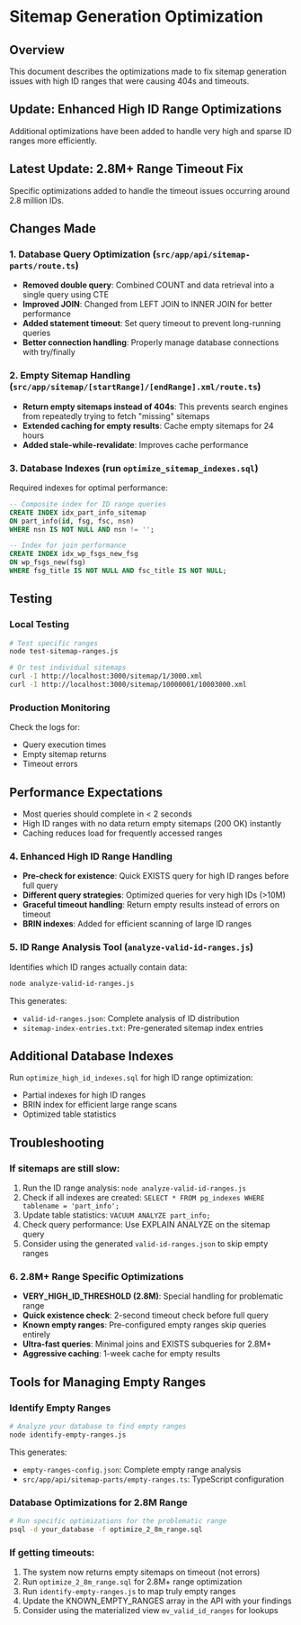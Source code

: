 # Sitemap Generation Optimization

## Overview
This document describes the optimizations made to fix sitemap generation issues with high ID ranges that were causing 404s and timeouts.

## Update: Enhanced High ID Range Optimizations
Additional optimizations have been added to handle very high and sparse ID ranges more efficiently.

## Latest Update: 2.8M+ Range Timeout Fix
Specific optimizations added to handle the timeout issues occurring around 2.8 million IDs.

## Changes Made

### 1. Database Query Optimization (`src/app/api/sitemap-parts/route.ts`)
- **Removed double query**: Combined COUNT and data retrieval into a single query using CTE
- **Improved JOIN**: Changed from LEFT JOIN to INNER JOIN for better performance
- **Added statement timeout**: Set query timeout to prevent long-running queries
- **Better connection handling**: Properly manage database connections with try/finally

### 2. Empty Sitemap Handling (`src/app/sitemap/[startRange]/[endRange].xml/route.ts`)
- **Return empty sitemaps instead of 404s**: This prevents search engines from repeatedly trying to fetch "missing" sitemaps
- **Extended caching for empty results**: Cache empty sitemaps for 24 hours
- **Added stale-while-revalidate**: Improves cache performance

### 3. Database Indexes (run `optimize_sitemap_indexes.sql`)
Required indexes for optimal performance:
```sql
-- Composite index for ID range queries
CREATE INDEX idx_part_info_sitemap 
ON part_info(id, fsg, fsc, nsn) 
WHERE nsn IS NOT NULL AND nsn != '';

-- Index for join performance
CREATE INDEX idx_wp_fsgs_new_fsg 
ON wp_fsgs_new(fsg) 
WHERE fsg_title IS NOT NULL AND fsc_title IS NOT NULL;
```

## Testing

### Local Testing
```bash
# Test specific ranges
node test-sitemap-ranges.js

# Or test individual sitemaps
curl -I http://localhost:3000/sitemap/1/3000.xml
curl -I http://localhost:3000/sitemap/10000001/10003000.xml
```

### Production Monitoring
Check the logs for:
- Query execution times
- Empty sitemap returns
- Timeout errors

## Performance Expectations
- Most queries should complete in < 2 seconds
- High ID ranges with no data return empty sitemaps (200 OK) instantly
- Caching reduces load for frequently accessed ranges

### 4. Enhanced High ID Range Handling
- **Pre-check for existence**: Quick EXISTS query for high ID ranges before full query
- **Different query strategies**: Optimized queries for very high IDs (>10M)
- **Graceful timeout handling**: Return empty results instead of errors on timeout
- **BRIN indexes**: Added for efficient scanning of large ID ranges

### 5. ID Range Analysis Tool (`analyze-valid-id-ranges.js`)
Identifies which ID ranges actually contain data:
```bash
node analyze-valid-id-ranges.js
```
This generates:
- `valid-id-ranges.json`: Complete analysis of ID distribution
- `sitemap-index-entries.txt`: Pre-generated sitemap index entries

## Additional Database Indexes

Run `optimize_high_id_indexes.sql` for high ID range optimization:
- Partial indexes for high ID ranges
- BRIN index for efficient large range scans
- Optimized table statistics

## Troubleshooting

### If sitemaps are still slow:
1. Run the ID range analysis: `node analyze-valid-id-ranges.js`
2. Check if all indexes are created: `SELECT * FROM pg_indexes WHERE tablename = 'part_info';`
3. Update table statistics: `VACUUM ANALYZE part_info;`
4. Check query performance: Use EXPLAIN ANALYZE on the sitemap query
5. Consider using the generated `valid-id-ranges.json` to skip empty ranges

### 6. 2.8M+ Range Specific Optimizations
- **VERY_HIGH_ID_THRESHOLD (2.8M)**: Special handling for problematic range
- **Quick existence check**: 2-second timeout check before full query
- **Known empty ranges**: Pre-configured empty ranges skip queries entirely
- **Ultra-fast queries**: Minimal joins and EXISTS subqueries for 2.8M+
- **Aggressive caching**: 1-week cache for empty results

## Tools for Managing Empty Ranges

### Identify Empty Ranges
```bash
# Analyze your database to find empty ranges
node identify-empty-ranges.js
```
This generates:
- `empty-ranges-config.json`: Complete empty range analysis
- `src/app/api/sitemap-parts/empty-ranges.ts`: TypeScript configuration

### Database Optimizations for 2.8M Range
```bash
# Run specific optimizations for the problematic range
psql -d your_database -f optimize_2_8m_range.sql
```

### If getting timeouts:
1. The system now returns empty sitemaps on timeout (not errors)
2. Run `optimize_2_8m_range.sql` for 2.8M+ range optimization
3. Run `identify-empty-ranges.js` to map truly empty ranges
4. Update the KNOWN_EMPTY_RANGES array in the API with your findings
5. Consider using the materialized view `mv_valid_id_ranges` for lookups